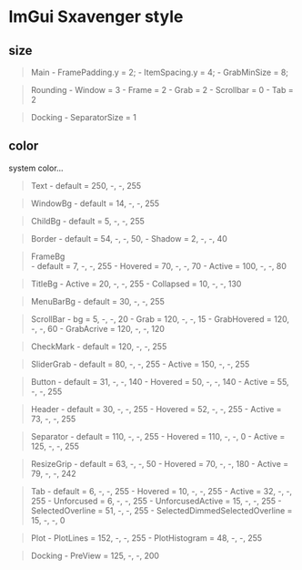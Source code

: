 # ImGui Sxavenger style
## size
> Main
	- FramePadding.y = 2;
	- ItemSpacing.y  = 4;
	- GrabMinSize  = 8;

> Rounding
	- Window    = 3
	- Frame     = 2
	- Grab      = 2
	- Scrollbar = 0
	- Tab       = 2

> Docking
	- SeparatorSize = 1

## color
system color...

> Text
	- default = 250, -, -, 255

> WindowBg
	- default = 14, -, -, 255

> ChildBg
	- default = 5, -, -, 255

> Border
	- default = 54, -, -, 50,
	- Shadow  = 2, -, -, 40

> FrameBg  
	- default = 7, -, -, 255
	- Hovered = 70, -, -, 70
	- Active  =  100, -, -, 80

> TitleBg
	- Active    = 20, -, -, 255
	- Collapsed = 10, -, -, 130

> MenuBarBg
	- default = 30, -, -, 255

> ScrollBar
	- bg          = 5, -, -, 20
	- Grab        = 120, -, -, 15
	- GrabHovered = 120, -, -, 60
	- GrabAcrive  = 120, -, -, 120

> CheckMark
	- default = 120, -, -, 255

> SliderGrab
	- default = 80, -, -, 255
	- Active  = 150, -, -, 255

> Button
	- default = 31, -, -, 140
	- Hovered = 50, -, -, 140
	- Active  = 55, -, -, 255

> Header
	- default = 30, -, -, 255
	- Hovered = 52, -, -, 255
	- Active  = 73, -, -, 255

> Separator
	- default = 110, -, -, 255
	- Hovered = 110, -, -, 0
	- Active  = 125, -, -, 255

> ResizeGrip
	- default = 63, -, -, 50
	- Hovered = 70, -, -, 180
	- Active  = 79, -, -, 242

> Tab
	- default                        = 6, -, -, 255
	- Hovered                        = 10, -, -, 255
	- Active                         = 32, -, -, 255
	- Unforcused                     = 6, -, -, 255
	- UnforcusedActive               = 15, -, -, 255
	- SelectedOverline               = 51, -, -, 255
	- SelectedDimmedSelectedOverline = 15, -, -, 0

> Plot
	- PlotLines     = 152, -, -, 255
	- PlotHistogram = 48, -, -, 255

> Docking
	- PreView = 125, -, -, 200